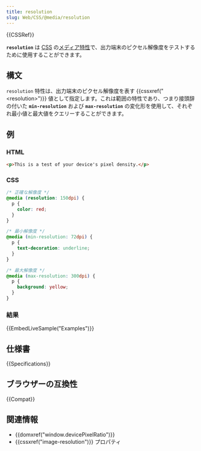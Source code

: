 ```yaml
---
title: resolution
slug: Web/CSS/@media/resolution
---
```


{{CSSRef}}

**`resolution`** は [CSS](/ja/docs/Web/CSS) の[メディア特性](/ja/docs/Web/CSS/@media#メディア特性)で、出力端末のピクセル解像度をテストするために使用することができます。

## 構文

`resolution` 特性は、出力端末のピクセル解像度を表す {{cssxref("&lt;resolution&gt;")}} 値として指定します。これは範囲の特性であり、つまり接頭辞の付いた **`min-resolution`** および **`max-resolution`** の変化形を使用して、それぞれ最小値と最大値をクエリーすることができます。

## 例

### HTML

```html
<p>This is a test of your device's pixel density.</p>
```

### CSS

```css
/* 正確な解像度 */
@media (resolution: 150dpi) {
  p {
    color: red;
  }
}

/* 最小解像度 */
@media (min-resolution: 72dpi) {
  p {
    text-decoration: underline;
  }
}

/* 最大解像度 */
@media (max-resolution: 300dpi) {
  p {
    background: yellow;
  }
}
```

### 結果

{{EmbedLiveSample("Examples")}}

## 仕様書

{{Specifications}}

## ブラウザーの互換性

{{Compat}}

## 関連情報

- {{domxref("window.devicePixelRatio")}}
- {{cssxref("image-resolution")}} プロパティ
